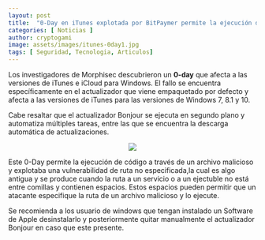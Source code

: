 ```yaml
---
layout: post
title:  "0-Day en iTunes explotada por BitPaymer permite la ejecución de código"
categories: [ Noticias ]
author: cryptogami
image: assets/images/itunes-0day1.jpg
tags: [ Seguridad, Tecnologia, Articulos]
---
```

Los investigadores de Morphisec descubrieron un **0-day** que afecta a las versiones de iTunes e iCloud para Windows. El fallo se encuentra específicamente en el actualizador que viene empaquetado por defecto y afecta a las versiones de iTunes para las versiones de Windows 7, 8.1 y 10.

Cabe resaltar que el actualizador Bonjour se ejecuta en segundo plano y automatiza múltiples tareas, entre las que se encuentra la descarga automática de actualizaciones.

<p align="center">
<img src="https://blogs.masterhacks.net/wp-content/uploads/2019/10/masterhacks_vulnerabilidad_0day_apple_ransomware.jpg">
</p>

Este 0-Day permite la ejecución de código a través de un archivo malicioso y explotaba una vulnerabilidad de ruta no especificada,la cual es algo antigua y se produce cuando la ruta a un servicio o a un ejectuble no está entre comillas y contienen espacios. Estos espacios pueden permitir que un atacante especifique la ruta de un archivo malicioso y lo ejecute.

Se recomienda a los usuario de windows que tengan instalado un Software de Apple desinstalarlo y posteriormente quitar manualmente el actualizador Bonjour en caso que este presente.
